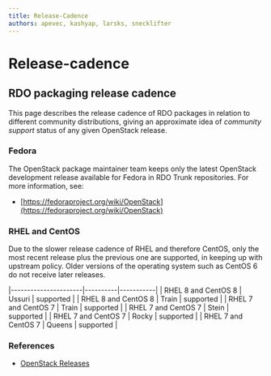 ```yaml
---
title: Release-Cadence
authors: apevec, kashyap, larsks, snecklifter
---
```


# Release-cadence

## RDO packaging release cadence

This page describes the release cadence of RDO packages in relation to different community distributions, giving an approximate idea of *community support* status of any given OpenStack release.

### Fedora

The OpenStack package maintainer team keeps only the latest OpenStack development release available for Fedora in RDO Trunk repositories. For more information, see:

* [https://fedoraproject.org/wiki/OpenStack](https://fedoraproject.org/wiki/OpenStack)

### RHEL and CentOS

Due to the slower release cadence of RHEL and therefore CentOS, only the most recent release plus the previous one are supported, in keeping up with upstream policy. Older versions of the operating system such as CentOS 6 do not receive later releases.

|----------------------|----------|-----------|
| RHEL 8 and CentOS 8  | Ussuri   | supported |
| RHEL 8 and CentOS 8  | Train    | supported |
| RHEL 7 and CentOS 7  | Train    | supported |
| RHEL 7 and CentOS 7  | Stein    | supported |
| RHEL 7 and CentOS 7  | Rocky    | supported |
| RHEL 7 and CentOS 7  | Queens   | supported |

### References

*   [OpenStack Releases](http://releases.openstack.org/)

